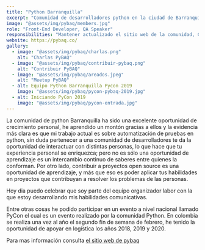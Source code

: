 ```yaml
---
title: "Python Barranquilla"
excerpt: "Comunidad de desarrolladores python en la ciudad de Barranquilla."
image: "@assets/img/pybaq/members.jpg"
role: "Front-End Developer, QA Speaker"
responsibilities: "Mantener actualizado el sitio web de la comunidad, Contribuir con charlas sobre testing"
website: https://pybaq.co/
gallery:
  - image: "@assets/img/pybaq/charlas.png"
    alt: "Charlas PyBAQ"
  - image: "@assets/img/pybaq/contribuir-pybaq.png"
    alt: "Contribuir PyBAQ"
  - image: "@assets/img/pybaq/areados.jpeg"
    alt: "Meetup PyBAQ"
  - alt: Equipo Python Barranquilla Pycon 2019
    image: "@assets/img/pybaq/pycon-pybaq-2019.jpg"
  - alt: Iniciando PyCon 2019
    image: "@assets/img/pybaq/pycon-entrada.jpg"
---
```


La comunidad de python Barranquilla ha sido una excelente oportunidad de crecimiento personal, he aprendido un montón gracias a ellos y la evidencia más clara es que mi trabajo actual es sobre automatización de pruebas en python, sin duda pertenecer a una comunidad de desarrolladores te da la oportunidad de interactuar con distintas personas, lo que hace que tu experiencia personal se enriquezca; pero no es sólo una oportunidad de aprendizaje es un intercambio continuo de saberes entre quienes la conforman. Por otro lado, contribuir a proyectos open source es una oportunidad de aprendizaje, y más que eso es poder aplicar tus habilidades en proyectos que contribuyan a resolver los problemas de las personas.

Hoy dia puedo celebrar que soy parte del equipo organizador labor con la que estoy desarrollando mis habilidades comunicativas.

Entre otras cosas he podido participar en un evento a nivel nacional llamado PyCon el cual es un evento realizado por la comunidad Python. En colombia se realiza una vez al año el segundo fin de semana de febrero, he tenido la oportunidad de apoyar en logística los años 2018, 2019 y 2020.

Para mas información consulta [el sitio web de pybaq](https://pybaq.co/)
